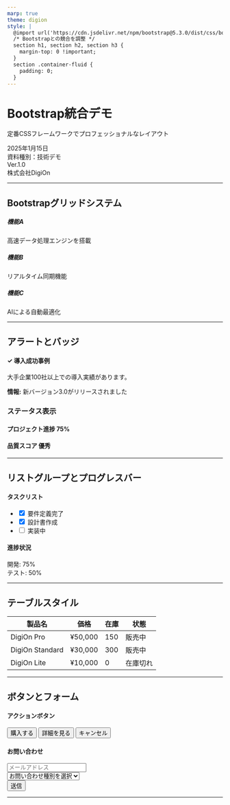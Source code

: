 ```yaml
---
marp: true
theme: digion
style: |
  @import url('https://cdn.jsdelivr.net/npm/bootstrap@5.3.0/dist/css/bootstrap.min.css');
  /* Bootstrapとの競合を調整 */
  section h1, section h2, section h3 {
    margin-top: 0 !important;
  }
  section .container-fluid {
    padding: 0;
  }
---
```


<!-- _class: title -->
<!-- _paginate: false -->

# Bootstrap統合デモ
定番CSSフレームワークでプロフェッショナルなレイアウト

<div class="date">2025年1月15日</div>
<div class="info">資料種別：技術デモ</div>
<div class="version">Ver.1.0</div>
<div class="company">株式会社DigiOn</div>

---

## Bootstrapグリッドシステム

<div class="container-fluid">
  <div class="row g-3">
    <div class="col-md-4">
      <div class="card border-danger">
        <div class="card-header bg-danger text-white">
          <h5 class="mb-0">機能A</h5>
        </div>
        <div class="card-body">
          <p class="card-text">高速データ処理エンジンを搭載</p>
        </div>
      </div>
    </div>
    <div class="col-md-4">
      <div class="card border-primary">
        <div class="card-header bg-primary text-white">
          <h5 class="mb-0">機能B</h5>
        </div>
        <div class="card-body">
          <p class="card-text">リアルタイム同期機能</p>
        </div>
      </div>
    </div>
    <div class="col-md-4">
      <div class="card border-success">
        <div class="card-header bg-success text-white">
          <h5 class="mb-0">機能C</h5>
        </div>
        <div class="card-body">
          <p class="card-text">AIによる自動最適化</p>
        </div>
      </div>
    </div>
  </div>
</div>

---

## アラートとバッジ

<div class="alert alert-success" role="alert">
  <h4 class="alert-heading">✓ 導入成功事例</h4>
  <p>大手企業100社以上での導入実績があります。</p>
</div>

<div class="alert alert-info" role="alert">
  <strong>情報:</strong> 新バージョン3.0がリリースされました
</div>

### ステータス表示

<h4>
  プロジェクト進捗 
  <span class="badge bg-danger">75%</span>
</h4>

<h4>
  品質スコア 
  <span class="badge bg-success">優秀</span>
</h4>

---

## リストグループとプログレスバー

<div class="row">
  <div class="col-md-6">
    <h4>タスクリスト</h4>
    <ul class="list-group">
      <li class="list-group-item">
        <input class="form-check-input me-2" type="checkbox" checked>
        要件定義完了
      </li>
      <li class="list-group-item">
        <input class="form-check-input me-2" type="checkbox" checked>
        設計書作成
      </li>
      <li class="list-group-item">
        <input class="form-check-input me-2" type="checkbox">
        実装中
      </li>
    </ul>
  </div>
  <div class="col-md-6">
    <h4>進捗状況</h4>
    <div class="mb-3">
      <label>開発: 75%</label>
      <div class="progress">
        <div class="progress-bar bg-danger" style="width: 75%"></div>
      </div>
    </div>
    <div class="mb-3">
      <label>テスト: 50%</label>
      <div class="progress">
        <div class="progress-bar bg-warning" style="width: 50%"></div>
      </div>
    </div>
  </div>
</div>

---

## テーブルスタイル

<table class="table table-striped table-hover">
  <thead class="table-dark">
    <tr>
      <th>製品名</th>
      <th>価格</th>
      <th>在庫</th>
      <th>状態</th>
    </tr>
  </thead>
  <tbody>
    <tr>
      <td>DigiOn Pro</td>
      <td>¥50,000</td>
      <td>150</td>
      <td><span class="badge bg-success">販売中</span></td>
    </tr>
    <tr>
      <td>DigiOn Standard</td>
      <td>¥30,000</td>
      <td>300</td>
      <td><span class="badge bg-success">販売中</span></td>
    </tr>
    <tr>
      <td>DigiOn Lite</td>
      <td>¥10,000</td>
      <td>0</td>
      <td><span class="badge bg-danger">在庫切れ</span></td>
    </tr>
  </tbody>
</table>

---

## ボタンとフォーム

<div class="row">
  <div class="col-md-6">
    <h4>アクションボタン</h4>
    <div class="d-grid gap-2">
      <button class="btn btn-danger btn-lg">購入する</button>
      <button class="btn btn-outline-primary">詳細を見る</button>
      <button class="btn btn-secondary">キャンセル</button>
    </div>
  </div>
  <div class="col-md-6">
    <h4>お問い合わせ</h4>
    <form>
      <div class="mb-2">
        <input type="email" class="form-control" placeholder="メールアドレス">
      </div>
      <div class="mb-2">
        <select class="form-select">
          <option>お問い合わせ種別を選択</option>
          <option>製品について</option>
          <option>サポート</option>
        </select>
      </div>
      <button type="submit" class="btn btn-primary w-100">送信</button>
    </form>
  </div>
</div>

---

<!-- _class: end -->
<!-- _paginate: false -->

<div class="company-info">
  <div class="col1"></div>
  <div class="col2"></div>
  <div class="col3"></div>
  <div class="col4"></div>
  <div class="col5"></div>
</div>